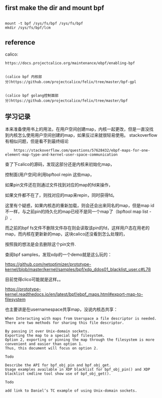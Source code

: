 
## first make the dir and mount bpf

```shell

mount -t bpf /sys/fs/bpf /sys/fs/bpf
mkdir /sys/fs/bpf/lcm

```


## reference



calico:

	https://docs.projectcalico.org/maintenance/ebpf/enabling-bpf
	
	
	(calico bpf 内核部分)https://github.com/projectcalico/felix/tree/master/bpf-gpl
	
	
	(calico bpf golang控制面部分)https://github.com/projectcalico/felix/tree/master/bpf



## 学习记录

  本来准备使用书上的用法，在用户空间创建map，内核一起更改，但是一直没找到内核怎么使用用户空间创建的map，如果反过来就很轻易使用。
    stackoverflow有相似问题，但是看不到最终结论
    
        https://stackoverflow.com/questions/57628432/ebpf-maps-for-one-element-map-type-and-kernel-user-space-communication
	
	

   查了下calico的源码，发现这部分还是内核来初始化map，
   
   控制面(用户空间)利用bpftool repin 这些map，
   
   如果pin文件还在则通过文件找到对应的map的fd来操作，
   
   如果文件都不在了，则找对应的map来repin，同时获得fd。
   
   这里有个疑惑，如果内核态的重新加载，则会还会出来同名的map，但是map id不一样，与之前pin的持久化的map已经不是同一个map了（bpftool map list -j）,
   
   而之前的bpf fs文件不删除文件存在则会读取该pin的fd，这样用户态在用老的map，而内核在更新新的map，这块calico还没看到怎么处理的，
   
   按照我的想法是会去删除这个pin文件.
   
   查阅bpf samples，发现xdp的一个demo就是这么玩的：
   
   
   https://github.com/netoptimizer/prototype-kernel/blob/master/kernel/samples/bpf/xdp_ddos01_blacklist_user.c#L78
   
   目前觉得clico可能就是这样。。
   
   
   https://prototype-kernel.readthedocs.io/en/latest/bpf/ebpf_maps.html#export-map-to-filesystem
   
   也主要讲是在usernamespace共享map，没说内核态共享：
```
When Interacting with maps from Userspace a file descriptor is needed. 
There are two methods for sharing this file descriptor.

By passing it over Unix-domain sockets.
Exporting the map to a special bpf filesystem.
Option 2, exporting or pinning the map through the filesystem is more convenient and easier than option 1. 
Thus, this document will focus on option 2.

Todo

Describe the API for bpf_obj_pin and bpf_obj_get. 
Usage examples available in XDP blacklist for bpf_obj_pin() and XDP blacklist cmdline tool show use of bpf_obj_get().

Todo

add link to Daniel’s TC example of using Unix-domain sockets.

```
   
